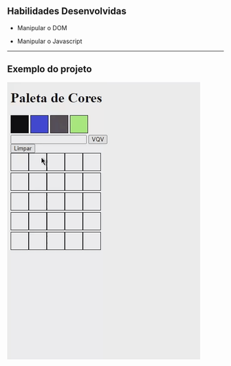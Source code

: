## Habilidades Desenvolvidas

- Manipular o DOM

- Manipular o Javascript

---

## Exemplo do projeto

![exemplo de arte com pixels](./paleta-de-cores.gif)
